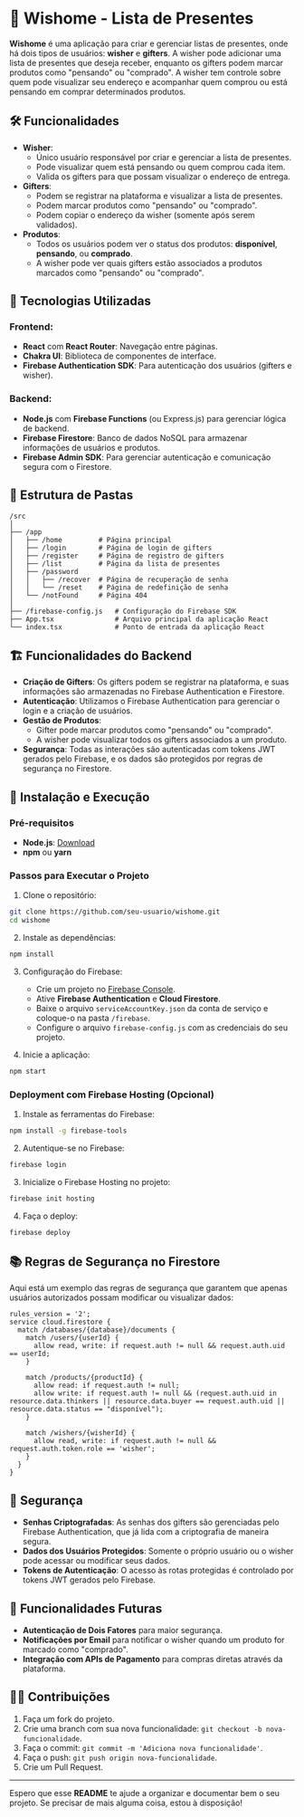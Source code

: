 # 🎁 Wishome - Lista de Presentes

**Wishome** é uma aplicação para criar e gerenciar listas de presentes, onde há dois tipos de usuários: **wisher** e **gifters**. A wisher pode adicionar uma lista de presentes que deseja receber, enquanto os gifters podem marcar produtos como "pensando" ou "comprado". A wisher tem controle sobre quem pode visualizar seu endereço e acompanhar quem comprou ou está pensando em comprar determinados produtos.

## 🛠 Funcionalidades

- **Wisher**:
  - Único usuário responsável por criar e gerenciar a lista de presentes.
  - Pode visualizar quem está pensando ou quem comprou cada item.
  - Valida os gifters para que possam visualizar o endereço de entrega.
- **Gifters**:
  - Podem se registrar na plataforma e visualizar a lista de presentes.
  - Podem marcar produtos como "pensando" ou "comprado".
  - Podem copiar o endereço da wisher (somente após serem validados).
- **Produtos**:
  - Todos os usuários podem ver o status dos produtos: **disponível**, **pensando**, ou **comprado**.
  - A wisher pode ver quais gifters estão associados a produtos marcados como "pensando" ou "comprado".

## 🚀 Tecnologias Utilizadas

### Frontend:

- **React** com **React Router**: Navegação entre páginas.
- **Chakra UI**: Biblioteca de componentes de interface.
- **Firebase Authentication SDK**: Para autenticação dos usuários (gifters e wisher).

### Backend:

- **Node.js** com **Firebase Functions** (ou Express.js) para gerenciar lógica de backend.
- **Firebase Firestore**: Banco de dados NoSQL para armazenar informações de usuários e produtos.
- **Firebase Admin SDK**: Para gerenciar autenticação e comunicação segura com o Firestore.

## 📂 Estrutura de Pastas

```
/src
│
├── /app
│   ├── /home         # Página principal
│   ├── /login        # Página de login de gifters
│   ├── /register     # Página de registro de gifters
│   ├── /list         # Página da lista de presentes
│   ├── /password
│   │   ├── /recover  # Página de recuperação de senha
│   │   └── /reset    # Página de redefinição de senha
│   └── /notFound     # Página 404
│
├── /firebase-config.js   # Configuração do Firebase SDK
├── App.tsx               # Arquivo principal da aplicação React
└── index.tsx             # Ponto de entrada da aplicação React
```

## 🏗 Funcionalidades do Backend

- **Criação de Gifters**: Os gifters podem se registrar na plataforma, e suas informações são armazenadas no Firebase Authentication e Firestore.
- **Autenticação**: Utilizamos o Firebase Authentication para gerenciar o login e a criação de usuários.
- **Gestão de Produtos**:
  - Gifter pode marcar produtos como "pensando" ou "comprado".
  - A wisher pode visualizar todos os gifters associados a um produto.
- **Segurança**: Todas as interações são autenticadas com tokens JWT gerados pelo Firebase, e os dados são protegidos por regras de segurança no Firestore.

## 📝 Instalação e Execução

### Pré-requisitos

- **Node.js**: [Download](https://nodejs.org/)
- **npm** ou **yarn**

### Passos para Executar o Projeto

1. Clone o repositório:

```bash
git clone https://github.com/seu-usuario/wishome.git
cd wishome
```

2. Instale as dependências:

```bash
npm install
```

3. Configuração do Firebase:

   - Crie um projeto no [Firebase Console](https://console.firebase.google.com/).
   - Ative **Firebase Authentication** e **Cloud Firestore**.
   - Baixe o arquivo `serviceAccountKey.json` da conta de serviço e coloque-o na pasta `/firebase`.
   - Configure o arquivo `firebase-config.js` com as credenciais do seu projeto.

4. Inicie a aplicação:

```bash
npm start
```

### Deployment com Firebase Hosting (Opcional)

1. Instale as ferramentas do Firebase:

```bash
npm install -g firebase-tools
```

2. Autentique-se no Firebase:

```bash
firebase login
```

3. Inicialize o Firebase Hosting no projeto:

```bash
firebase init hosting
```

4. Faça o deploy:

```bash
firebase deploy
```

## 📚 Regras de Segurança no Firestore

Aqui está um exemplo das regras de segurança que garantem que apenas usuários autorizados possam modificar ou visualizar dados:

```plaintext
rules_version = '2';
service cloud.firestore {
  match /databases/{database}/documents {
    match /users/{userId} {
      allow read, write: if request.auth != null && request.auth.uid == userId;
    }

    match /products/{productId} {
      allow read: if request.auth != null;
      allow write: if request.auth != null && (request.auth.uid in resource.data.thinkers || resource.data.buyer == request.auth.uid || resource.data.status == "disponível");
    }

    match /wishers/{wisherId} {
      allow read, write: if request.auth != null && request.auth.token.role == 'wisher';
    }
  }
}
```

## 🔐 Segurança

- **Senhas Criptografadas**: As senhas dos gifters são gerenciadas pelo Firebase Authentication, que já lida com a criptografia de maneira segura.
- **Dados dos Usuários Protegidos**: Somente o próprio usuário ou o wisher pode acessar ou modificar seus dados.
- **Tokens de Autenticação**: O acesso às rotas protegidas é controlado por tokens JWT gerados pelo Firebase.

## 🎯 Funcionalidades Futuras

- **Autenticação de Dois Fatores** para maior segurança.
- **Notificações por Email** para notificar o wisher quando um produto for marcado como "comprado".
- **Integração com APIs de Pagamento** para compras diretas através da plataforma.

## 👨‍💻 Contribuições

1. Faça um fork do projeto.
2. Crie uma branch com sua nova funcionalidade: `git checkout -b nova-funcionalidade`.
3. Faça o commit: `git commit -m 'Adiciona nova funcionalidade'`.
4. Faça o push: `git push origin nova-funcionalidade`.
5. Crie um Pull Request.

---

Espero que esse **README** te ajude a organizar e documentar bem o seu projeto. Se precisar de mais alguma coisa, estou à disposição!
